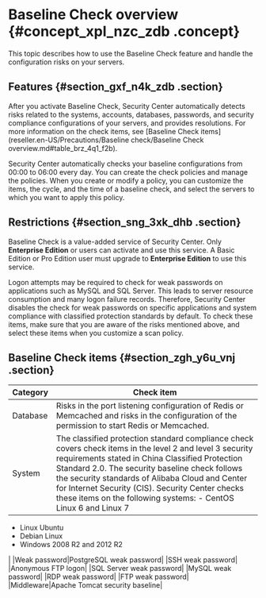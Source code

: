 # Baseline Check overview {#concept_xpl_nzc_zdb .concept}

This topic describes how to use the Baseline Check feature and handle the configuration risks on your servers.

## Features {#section_gxf_n4k_zdb .section}

After you activate Baseline Check, Security Center automatically detects risks related to the systems, accounts, databases, passwords, and security compliance configurations of your servers, and provides resolutions. For more information on the check items, see [Baseline Check items](reseller.en-US/Precautions/Baseline check/Baseline Check overview.md#table_brz_4q1_f2b).

Security Center automatically checks your baseline configurations from 00:00 to 06:00 every day. You can create the check policies and manage the policies. When you create or modify a policy, you can customize the items, the cycle, and the time of a baseline check, and select the servers to which you want to apply this policy.

## Restrictions {#section_sng_3xk_dhb .section}

Baseline Check is a value-added service of Security Center. Only **Enterprise Edition** or users can activate and use this service. A Basic Edition or Pro Edition user must upgrade to **Enterprise Edition** to use this service.

Logon attempts may be required to check for weak passwords on applications such as MySQL and SQL Server. This leads to server resource consumption and many logon failure records. Therefore, Security Center disables the check for weak passwords on specific applications and system compliance with classified protection standards by default. To check these items, make sure that you are aware of the risks mentioned above, and select these items when you customize a scan policy.

## Baseline Check items {#section_zgh_y6u_vnj .section}

|Category|Check item|
|--------|----------|
|Database|Risks in the port listening configuration of Redis or Memcached and risks in the configuration of the permission to start Redis or Memcached.|
|System|The classified protection standard compliance check covers check items in the level 2 and level 3 security requirements stated in China Classified Protection Standard 2.0. The security baseline check follows the security standards of Alibaba Cloud and Center for Internet Security \(CIS\). Security Center checks these items on the following systems: -   CentOS Linux 6 and Linux 7
-   Linux Ubuntu
-   Debian Linux
-   Windows 2008 R2 and 2012 R2

 |
|Weak password|PostgreSQL weak password|
|SSH weak password|
|Anonymous FTP logon|
|SQL Server weak password|
|MySQL weak password|
|RDP weak password|
|FTP weak password|
|Middleware|Apache Tomcat security baseline|

